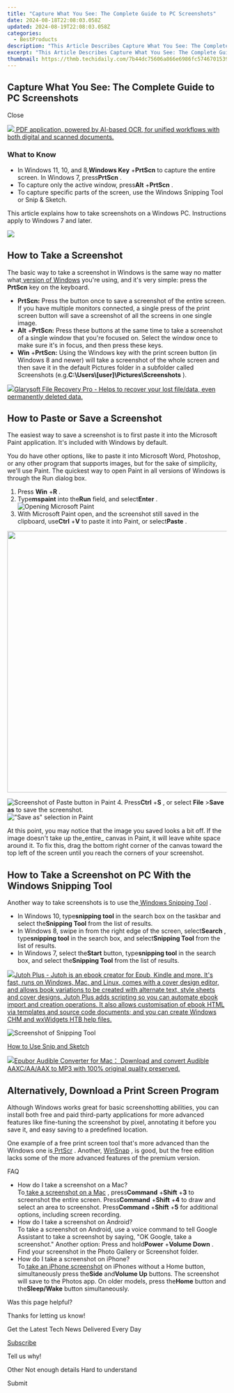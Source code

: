 ```yaml
---
title: "Capture What You See: The Complete Guide to PC Screenshots"
date: 2024-08-18T22:08:03.058Z
updated: 2024-08-19T22:08:03.058Z
categories:
  - BestProducts
description: "This Article Describes Capture What You See: The Complete Guide to PC Screenshots"
excerpt: "This Article Describes Capture What You See: The Complete Guide to PC Screenshots"
thumbnail: https://thmb.techidaily.com/7b44dc75606a866e6986fc574670153990f3b9d45bb38823ea9696084a32865c.jpg
---
```


## Capture What You See: The Complete Guide to PC Screenshots

Close 

<!-- affiliate ads begin -->
<a href="https://checkout.abbyy.com/order/checkout.php?PRODS=39254762&QTY=1&AFFILIATE=108875&CART=1"> <img src="https://secure.avangate.com/images/merchant/0e5fb5c76fca16adbee503c9aff393cd/products/11_FR-Badges-NEW-FR-Standard-16-WIN-200.png" border="0"> PDF application, powered by AI-based OCR, for unified workflows with both digital and scanned documents. </a>
<!-- affiliate ads end -->
###  What to Know

* In Windows 11, 10, and 8,**Windows Key** +**PrtScn** to capture the entire screen. In Windows 7, press**PrtScn** .
* To capture only the active window, press**Alt** +**PrtScn** .
* To capture specific parts of the screen, use the Windows Snipping Tool or Snip & Sketch.

 This article explains how to take screenshots on a Windows PC. Instructions apply to Windows 7 and later.

<!-- affiliate ads begin -->
<a href="https://estore.macxdvd.com/order/checkout.php?PRODS=4526659&QTY=1&AFFILIATE=108875&CART=1"><img src="https://www.macxdvd.com/affiliate/new-banner/vcp-500x500.jpg" border="0"></a>
<!-- affiliate ads end -->
##  How to Take a Screenshot 

 The basic way to take a screenshot in Windows is the same way no matter what[ version of Windows](https://www.lifewire.com/what-version-of-windows-do-i-have-2624927) you're using, and it's very simple: ​press the **PrtScn**  key on the keyboard.

* **PrtScn:** Press the button once to save a screenshot of the entire screen. If you have multiple monitors connected, a single press of the print screen button will save a screenshot of all the screens in one single image.
* **Alt** +**PrtScn:** Press these buttons at the same time to take a screenshot of a single window that you're focused on. Select the window once to make sure it's in focus, and then press these keys.
* **Win** +**PrtScn:** Using the Windows key with the print screen button (in Windows 8 and newer) will take a screenshot of the whole screen and then save it in the default Pictures folder in a subfolder called Screenshots (e.g.**C:\\Users\\\[user\]\\Pictures\\Screenshots** ).

<!-- affiliate ads begin -->
<a href="https://order.glarysoft.com/order/checkout.php?PRODS=35408920&QTY=1&AFFILIATE=108875&CART=1"><img src="https://secure.avangate.com/images/merchant/6734fa703f6633ab896eecbdfad8953a/products/FR-200-1.png" border="0">Glarysoft File Recovery Pro - Helps to recover your lost file/data, even permanently deleted data. </a>
<!-- affiliate ads end -->
##  How to Paste or Save a Screenshot 

 The easiest way to save a screenshot is to first paste it into the Microsoft Paint application. It's included with Windows by default.

 You do have other options, like to paste it into Microsoft Word, Photoshop, or any other program that supports images, but for the sake of simplicity, we'll use Paint. The quickest way to open Paint in all versions of Windows is through the Run dialog box.

1. Press **Win** +**R** .
2. Type**mspaint** into the**Run** field, and select**Enter** .  
![Opening Microsoft Paint](https://www.lifewire.com/thmb/fYsJ6UVx8AAQfRLYJZOpRg0WNKY=/1500x0/filters:no_upscale():max_bytes(150000):strip_icc():format(webp)/mspaint-566c41d2e9cc4a3f942e2bd6e41de3c6.jpg)
3. With Microsoft Paint open, and the screenshot still saved in the clipboard, use**Ctrl** +**V** to paste it into Paint, or select**Paste** .  
<!-- affiliate ads begin -->
<a href="https://turtlebeachus.sjv.io/c/5597632/1988416/23719" target="_top" id="1988416"><img src="//a.impactradius-go.com/display-ad/23719-1988416" border="0" alt="" width="600" height="600"/></a><img height="0" width="0" src="https://imp.pxf.io/i/5597632/1988416/23719" style="position:absolute;visibility:hidden;" border="0" />
<!-- affiliate ads end -->
![Screenshot of Paste button in Paint](https://www.lifewire.com/thmb/eY_JnmlU4nZDW3O3M9fb-WXW-rg=/1500x0/filters:no_upscale():max_bytes(150000):strip_icc():format(webp)/mspaintpaste-055a89525bb94cf8923a30a3e044df3f.jpg)
4. Press**Ctrl** +**S** , or select **File** \>**Save as** to save the screenshot.  
!["Save as" selection in Paint](https://www.lifewire.com/thmb/jsFWbGEcpxz02bT2lKrhU9QKdlg=/1500x0/filters:no_upscale():max_bytes(150000):strip_icc():format(webp)/mssaveas-3117783b3b4044e2a4e2861e24ac4b27.jpg)

 At this point, you may notice that the image you saved looks a bit off. If the image doesn't take up the_entire_  canvas in Paint, it will leave white space around it. To fix this, drag the bottom right corner of the canvas toward the top left of the screen until you reach the corners of your screenshot.

##  How to Take a Screenshot on PC With the Windows Snipping Tool 

 Another way to take screenshots is to use the[ Windows Snipping Tool](https://www.lifewire.com/windows-vista-snipping-tool-4123251) .

* In Windows 10, type**snipping tool** in the search box on the taskbar and select the**Snipping Tool** from the list of results.
* In Windows 8, swipe in from the right edge of the screen, select**Search** , type**snipping tool** in the search box, and select**Snipping Tool** from the list of results.
* In Windows 7, select the**Start** button, type**snipping tool** in the search box, and select the**Snipping Tool** from the list of results.

<!-- affiliate ads begin -->
<a href="https://secure.2checkout.com/order/checkout.php?PRODS=4699091&QTY=1&AFFILIATE=108875&CART=1"><img src="https://secure.avangate.com/images/merchant/bccefcc1b1eee9eca3ae4f5c1a281482/products/1_jutoh-logo-1200x1600.jpg" border="0">Jutoh Plus -  Jutoh is an ebook creator for Epub, Kindle and more. It's fast, runs on Windows, Mac, and Linux, comes with a cover design editor, and allows book variations to be created with alternate text, style sheets and cover designs. Jutoh Plus adds scripting so you can automate ebook import and creation operations. It also allows customisation of ebook HTML via templates and source code documents; and you can create Windows CHM and wxWidgets HTB help files. </a>
<!-- affiliate ads end -->
![Screenshot of Snipping Tool](https://www.lifewire.com/thmb/gvaURFm7e70fhDRPUiHnJfiWs-Y=/1500x0/filters:no_upscale():max_bytes(150000):strip_icc():format(webp)/Capture-dda252c0f1e74031bd28f4705d461c47.JPG) 

[ How to Use Snip and Sketch ](https://www.lifewire.com/snip-and-sketch-windows-10-4774799) 

<!-- affiliate ads begin -->
<a href="https://secure.2checkout.com/order/checkout.php?PRODS=4713565&QTY=1&AFFILIATE=108875&CART=1"><img src="https://www.epubor.com/images/uppic/audible-converter-interface.png" border="0">Epubor Audible Converter for Mac： Download and convert Audible AAXC/AA/AAX to MP3 with 100% original quality preserved.</a>
<!-- affiliate ads end -->
##  Alternatively, Download a Print Screen Program 

 Although Windows works great for basic screenshotting abilities, you can install both free and paid third-party applications for more advanced features like fine-tuning the screenshot by pixel, annotating it before you save it, and easy saving to a predefined location.

 One example of a free print screen tool that's more advanced than the Windows one is[ PrtScr](http://www.fiastarta.com/PrtScr/) . Another, [ WinSnap](https://www.ntwind.com/software/winsnap.html) , is good, but the free edition lacks some of the more advanced features of the premium version.

 FAQ

* How do I take a screenshot on a Mac?  
 To[ take a screenshot on a Mac](https://www.lifewire.com/take-screenshot-on-a-mac-5080043) , press**Command** +**Shift** +**3** to screenshot the entire screen. Press**Command** +**Shift** +**4** to draw and select an area to screenshot. Press**Command** +**Shift** +**5** for additional options, including screen recording.
* How do I take a screenshot on Android?  
 To take a screenshot on Android, use a voice command to tell Google Assistant to take a screenshot by saying, "OK Google, take a screenshot." Another option: Press and hold**Power** +**Volume Down** . Find your screenshot in the Photo Gallery or Screenshot folder.
* How do I take a screenshot on iPhone?  
 To[ take an iPhone screenshot](https://www.lifewire.com/how-to-take-iphone-screenshot-2000318) on iPhones without a Home button, simultaneously press the**Side** and**Volume Up** buttons. The screenshot will save to the Photos app. On older models, press the**Home** button and the**Sleep/Wake** button simultaneously.

Was this page helpful?

Thanks for letting us know!

 Get the Latest Tech News Delivered Every Day

[ Subscribe ](https://www.lifewire.com/#) 

Tell us why!

 Other  Not enough details  Hard to understand 

 Submit 

<ins class="adsbygoogle"
     style="display:block"
     data-ad-format="autorelaxed"
     data-ad-client="ca-pub-7571918770474297"
     data-ad-slot="1223367746"></ins>



<ins class="adsbygoogle"
     style="display:block"
     data-ad-client="ca-pub-7571918770474297"
     data-ad-slot="8358498916"
     data-ad-format="auto"
     data-full-width-responsive="true"></ins>


